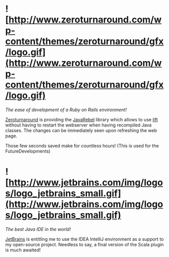 

# ![http://www.zeroturnaround.com/wp-content/themes/zeroturnaround/gfx/logo.gif](http://www.zeroturnaround.com/wp-content/themes/zeroturnaround/gfx/logo.gif) #

_The ease of development of a Ruby on Rails environment!_

[Zeroturnaround](http://www.zeroturnaround.com) is providing the [JavaRebel](http://www.zeroturnaround.com/javarebel) library which allows to use [lift](http://code.google.com/p/liftweb) without having to restart the webserver when having recompiled Java classes. The changes can be immediately seen upon refreshing the web page.

Those few seconds saved make for countless hours! (This is used for the FutureDevelopments)


# ![http://www.jetbrains.com/img/logos/logo_jetbrains_small.gif](http://www.jetbrains.com/img/logos/logo_jetbrains_small.gif) #

_The best Java IDE in the world!_

[JetBrains](http://www.jetbrains.com) is entitling me to use the IDEA IntelliJ environment as a support to my open-source project. Needless to say, a final version of the Scala plugin is much awaited!